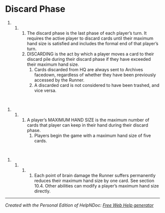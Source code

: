 # Discard Phase

1. &nbsp;
   1. &nbsp;
      1. The discard phase is the last phase of each player’s turn. It requires the active player to discard cards until their maximum hand size is satisfied and includes the formal end of that player’s turn.
      1. DISCARDING is the act by which a player moves a card to their discard pile during their discard phase if they have exceeded their maximum hand size.
         1. Cards discarded from HQ are always sent to Archives facedown, regardless of whether they have been previously accessed by the Runner.
         1. A discarded card is not considered to have been trashed, and vice versa.

&nbsp;

1. &nbsp;
   1. &nbsp;
      1. A player’s MAXIMUM HAND SIZE is the maximum number of cards that player can keep in their hand during their discard phase.
         1. Players begin the game with a maximum hand size of five cards.

&nbsp;

1. &nbsp;
   1. &nbsp;
      1. &nbsp;
         1. Each point of brain damage the Runner suffers permanently reduces their maximum hand size by one card. See section 10.4. Other abilities can modify a player’s maximum hand size directly.


***
_Created with the Personal Edition of HelpNDoc: [Free Web Help generator](<https://www.helpndoc.com>)_
